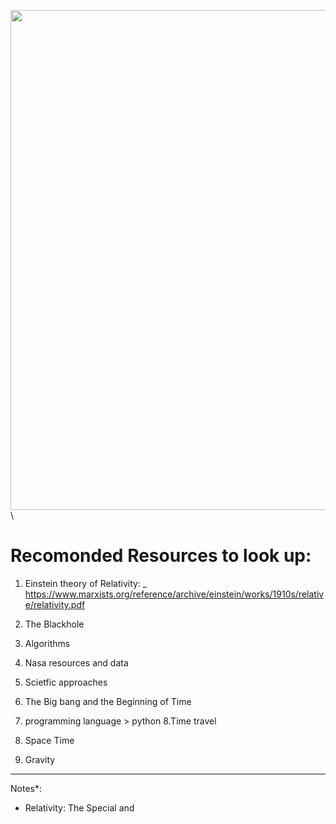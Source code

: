 <img src="https://github.com/Zaid-msstate/Time_Reality/blob/master/Different_views.gif" width="800">\

# Recomonded Resources to look up:

1. Einstein theory of Relativity:
_ https://www.marxists.org/reference/archive/einstein/works/1910s/relative/relativity.pdf

2. The Blackhole 
3. Algorithms
4. Nasa resources and data 
5. Scietfic approaches
6. The Big bang and the Beginning of Time
7. programming language > python 
8.Time travel
9. Space Time
8. Gravity 

--------------------------------
Notes*:
- Relativity: The Special and 

